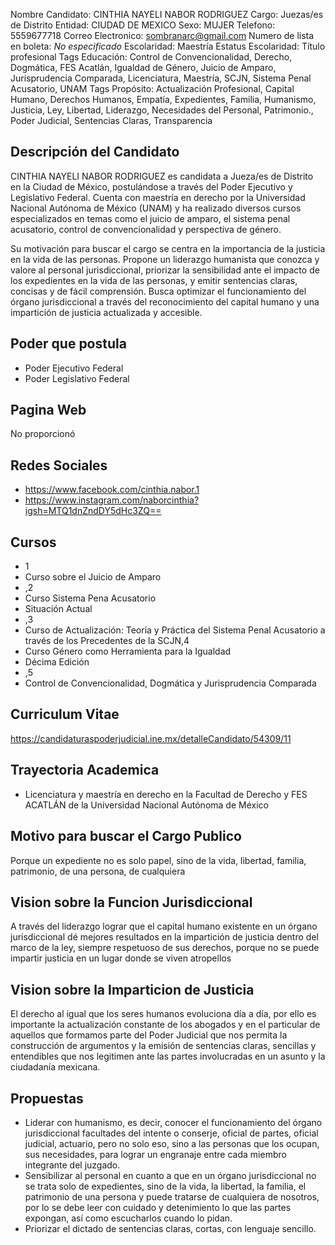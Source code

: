 Nombre Candidato: CINTHIA NAYELI NABOR RODRIGUEZ
Cargo: Juezas/es de Distrito
Entidad: CIUDAD DE MEXICO
Sexo: MUJER
Telefono: 5559677718
Correo Electronico: sombranarc@gmail.com
Numero de lista en boleta: *No especificado*
Escolaridad: Maestría
Estatus Escolaridad: Título profesional
Tags Educación: Control de Convencionalidad, Derecho, Dogmática, FES Acatlán, Igualdad de Género, Juicio de Amparo, Jurisprudencia Comparada, Licenciatura, Maestría, SCJN, Sistema Penal Acusatorio, UNAM
Tags Propósito: Actualización Profesional, Capital Humano, Derechos Humanos, Empatía, Expedientes, Familia, Humanismo, Justicia, Ley, Libertad, Liderazgo, Necesidades del Personal, Patrimonio., Poder Judicial, Sentencias Claras, Transparencia


## Descripción del Candidato 

CINTHIA NAYELI NABOR RODRIGUEZ es candidata a Jueza/es de Distrito en la Ciudad de México, postulándose a través del Poder Ejecutivo y Legislativo Federal. Cuenta con maestría en derecho por la Universidad Nacional Autónoma de México (UNAM) y ha realizado diversos cursos especializados en temas como el juicio de amparo, el sistema penal acusatorio, control de convencionalidad y perspectiva de género. 

Su motivación para buscar el cargo se centra en la importancia de la justicia en la vida de las personas. Propone un liderazgo humanista que conozca y valore al personal jurisdiccional, priorizar la sensibilidad ante el impacto de los expedientes en la vida de las personas, y emitir sentencias claras, concisas y de fácil comprensión. Busca optimizar el funcionamiento del órgano jurisdiccional a través del reconocimiento del capital humano y una impartición de justicia actualizada y accesible.


## Poder que postula

- Poder Ejecutivo Federal
- Poder Legislativo Federal


## Pagina Web

No proporcionó


## Redes Sociales

- https://www.facebook.com/cinthia.nabor.1
- https://www.instagram.com/naborcinthia?igsh=MTQ1dnZndDY5dHc3ZQ==


## Cursos

- 1
- Curso sobre el Juicio de Amparo
- ,2
- Curso Sistema Pena Acusatorio
- Situación Actual
- ,3
- Curso de Actualización: Teoría y Práctica del Sistema Penal Acusatorio a través de los Precedentes de la SCJN,4
- Curso Género como Herramienta para la Igualdad
- Décima Edición
- ,5
- Control de Convencionalidad, Dogmática y Jurisprudencia Comparada


## Curriculum Vitae

https://candidaturaspoderjudicial.ine.mx/detalleCandidato/54309/11


## Trayectoria Academica

- Licenciatura y maestría en derecho en la Facultad de Derecho y FES ACATLÁN de la Universidad Nacional Autónoma de México


## Motivo para buscar el Cargo Publico

Porque un expediente no es solo papel, sino de la vida, libertad, familia, patrimonio, de una persona, de cualquiera


## Vision sobre la Funcion Jurisdiccional

A través del liderazgo lograr que el capital humano existente en un órgano jurisdiccional dé mejores resultados en la impartición de justicia dentro del marco de la ley, siempre respetuoso de sus derechos, porque no se puede impartir justicia en un lugar donde se viven atropellos


## Vision sobre la Imparticion de Justicia

El derecho al igual que los seres humanos evoluciona día a día, por ello es importante la actualización constante de los abogados y en el particular de aquellos que formamos parte del Poder Judicial que nos permita la construcción de argumentos y la emisión de sentencias claras, sencillas y entendibles que nos legitimen ante las partes involucradas en un asunto y la ciudadanía mexicana.


## Propuestas

- Liderar con humanismo, es decir, conocer el funcionamiento del órgano jurisdiccional  facultades del intente o conserje, oficial de partes, oficial judicial, actuario,  pero no solo eso, sino a las personas que los ocupan, sus necesidades, para lograr un engranaje entre cada miembro integrante del juzgado.
- Sensibilizar al personal en cuanto a que en un órgano jurisdiccional no se trata solo de expedientes, sino de la vida, la libertad, la familia, el patrimonio de una persona y puede tratarse de cualquiera de nosotros, por lo se debe leer con cuidado y detenimiento lo que las partes expongan, así como escucharlos cuando lo pidan.
- Priorizar el dictado de sentencias claras, cortas, con lenguaje sencillo.

